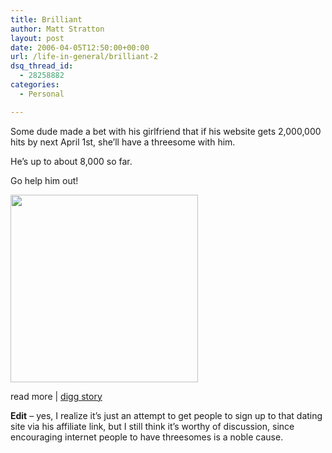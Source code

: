 ```yaml
---
title: Brilliant
author: Matt Stratton
layout: post
date: 2006-04-05T12:50:00+00:00
url: /life-in-general/brilliant-2
dsq_thread_id:
  - 28258882
categories:
  - Personal

---
```

Some dude made a bet with his girlfriend that if his website gets 2,000,000 hits by next April 1st, she&#8217;ll have a threesome with him.

He&#8217;s up to about 8,000 so far.

Go help him out!

<img src="https://www.houstonsocialscene.com/bet/contract.gif" width="300" border="0/" />

read more&nbsp;|&nbsp;[digg story][1]

**Edit** &#8211; yes, I realize it&#8217;s just an attempt to get people to sign up to that dating site via his affiliate link, but I still think it&#8217;s worthy of discussion, since encouraging internet people to have threesomes is a noble cause.

 [1]: https://digg.com/deals/Girlfriend_makes_bet_of_lifetime